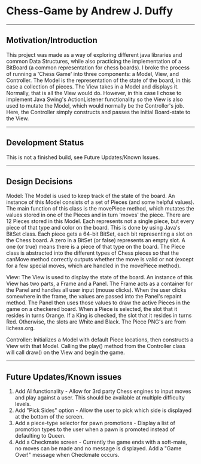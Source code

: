 # Chess-Game by Andrew J. Duffy
--------------------------
Motivation/Introduction
--------------------------
This project was made as a way of exploring different java libraries and common Data Structures, 
while also practicing the implementation of a BitBoard (a common representation for chess
boards). I broke the process of running a 'Chess Game' into three components: a Model, View, 
and Controller. The Model is the representation of the state of the board, in this case a collection
of pieces. The View takes in a Model and displays it. Normally, that is all the View would do. However, in 
this case I chose to implement Java Swing's ActionListener functionality so the View is also used to mutate
the Model, which would normally be the Controller's job. Here, the Controller simply constructs and passes the initial 
Board-state to the View.

--------------------------
Development Status
--------------------------
This is not a finished build, see Future Updates/Known Issues.

--------------------------
Design Decisions
--------------------------
Model: The Model is used to keep track of the state of the board. An instance of this Model consists of a
        set of Pieces (and some helpful values). The main function of this class is the movePiece method, 
        which mutates the values stored in one of the Pieces and in turn 'moves' the piece. There are 12
        Pieces stored in this Model. Each represents not a single piece, but every piece of that type and
        color on the board. This is done by using Java's BitSet class. Each piece gets a 64-bit BitSet, 
        each bit representing a slot on the Chess board. A zero in a BitSet (or false) represents an empty
        slot. A one (or true) means there is a piece of that type on the board. The Piece class is abstracted
        into the different types of Chess pieces so that the canMove method correctly outputs whether the
        move is valid or not (except for a few special moves, which are handled in the movePiece method).
        

View: The View is used to display the state of the board. An instance of this View has two parts, a Frame and 
      a Panel. The Frame acts as a container for the Panel and handles all
      user input (mouse clicks). When the user clicks somewhere in the frame, the values are passed into the
      Panel's repaint method. The Panel then uses those values to draw the active Pieces in the game
      on a checkered board. When a Piece is selected, the slot that it resides in turns Orange. If a King
      is checked, the slot that it resides in turns Red. Otherwise, the slots are White and Black. The Piece 
      PNG's are from lichess.org.

Controller: Initializes a Model with default Piece locations, then constructs a View with that Model.
            Calling the play() method from the Controller class will call draw() on the View and begin the game.
            


--------------------------
Future Updates/Known issues
--------------------------
1. Add AI functionality          - Allow for 3rd party Chess engines to input moves
                                   and play against a user. This should be available 
                                   at multiple difficulty levels.
2. Add "Pick Sides" option       - Allow the user to pick which side is displayed at 
                                   the bottom of the screen.
3. Add a piece-type selector for pawn promotions - Display a list of promotion types to the user when
                                                   a pawn is promoted instead of defaulting to Queen.
4. Add a Checkmate screen        - Currently the game ends with a soft-mate, no moves
                                   can be made and no message is displayed. Add a
                                   "Game Over!" message when Checkmate occurs.
                                

